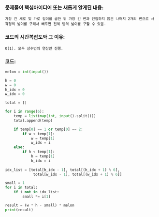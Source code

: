 ### 문제풀이 핵심아이디어 또는 새롭게 알게된 내용: 
    가장 긴 세로 및 가로 길이를 곱한 뒤 가장 긴 변과 인접하지 않은 나머지 2개의 변으로 사각형의 넓이를 구해서 빼주면 전체 밭의 넓이를 구할 수 있음.
    
### 코드의 시간복잡도와 그 이유:
    O(1). 모두 상수번의 연산만 진행.


### 코드:
```python
melon = int(input())

h = 0
w = 0
h_idx = 0
w_idx = 0

total = []

for i in range(6):
    temp = list(map(int, input().split()))
    total.append(temp)

    if temp[0] == 1 or temp[0] == 2:
        if w < temp[1]:
            w = temp[1]
            w_idx = i
    else:
        if h < temp[1]:
            h = temp[1]
            h_idx = i
    
idx_list = [total[h_idx - 1], total[(h_idx + 1) % 6],
             total[w_idx - 1], total[(w_idx + 1) % 6]]

small = 1
for i in total:
    if i not in idx_list:
        small *= i[1]

result = (w * h - small) * melon
print(result)
```
